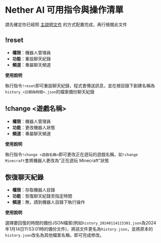 # Nether AI 可用指令與操作清單

請先確定你已經照 [主說明文件](readme.md) 的方式配置完成，再行檢閱此文件

## !reset

- **權限**：機器人管理員
- **功能**：重設聊天紀錄
- **頻道**：專屬聊天頻道

**使用說明**

執行指令`!reset`即可重設聊天紀錄，程式會傳送訊息，並在根目錄下創建名稱為`history_<日期與時間>.json`的檔案備份聊天紀錄

## !change <遊戲名稱>

- **權限**：機器人管理員
- **功能**：更改機器人狀態
- **頻道**：專屬聊天頻道

**使用說明**

執行指令`!change <遊戲名稱>`即可更改正在遊玩的遊戲名稱，如`!change Minecraft`會將機器人更改為"正在遊玩 Minecraft"狀態

## 恢復聊天紀錄

- **權限**：存取機器人目錄
- **功能**：恢復聊天紀錄至指定時間
- **頻道**：無，請到機器人目錄下執行操作

**使用說明**

選擇要回復的時間的備份JSON檔案(例如`history_20240114115301.json`為2024年1月14日11:53:01時的備份文件)，將該文件更名為`history.json`，並將原本的`history.json`改名為其他檔案名稱，即可完成修改。
